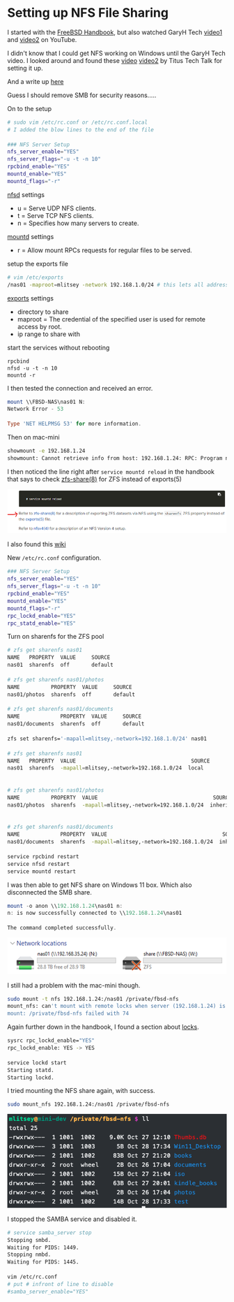 # Setting up NFS File Sharing  

I started with the [FreeBSD Handbook](https://docs.freebsd.org/en/books/handbook/network-servers/#network-nfs), but also watched GaryH Tech [video1](https://m.youtube.com/watch?v=sobs3VU7ihw) and [video2](https://youtu.be/1fCasS0WZlo?si=42t8ePerOEHpd9C1) on YouTube.  

I didn't know that I could get NFS working on Windows until the GaryH Tech video. I looked around and found these [video](https://www.youtube.com/watch?app=desktop&v=A9aRO_rHdpM) [video2](https://youtu.be/mOoO9mFE7BI?si=oKePVL_zcL4P2z_M) by Titus Tech Talk for setting it up.  

And a write up [here](https://blog.netwrix.com/2022/11/18/mounting-nfs-client-windows/)  

Guess I should remove SMB for security reasons.....  

On to the setup  

```bash
# sudo vim /etc/rc.conf or /etc/rc.conf.local
# I added the blow lines to the end of the file

### NFS Server Setup
nfs_server_enable="YES"
nfs_server_flags="-u -t -n 10"
rpcbind_enable="YES"
mountd_enable="YES"
mountd_flags="-r"
```
[nfsd](https://man.freebsd.org/cgi/man.cgi?nfsd) settings  
- u = Serve UDP NFS clients.  
- t = Serve TCP NFS clients.  
- n = Specifies  how  many servers to create.  

[mountd](https://man.freebsd.org/cgi/man.cgi?mountd(8)) settings  
- r = Allow mount RPCs	requests for regular files to be served.  

setup the exports file  
```bash
# vim /etc/exports
/nas01 -maproot=mlitsey -network 192.168.1.0/24 # this lets all addresses with in 192.168.1 to connect
```
[exports](https://man.freebsd.org/cgi/man.cgi?query=exports&sektion=5&format=html) settings  
- directory to share  
- maproot = The credential of the specified user is used for remote access by root.  
- ip range to share with  

start the services without rebooting  
```
rpcbind
nfsd -u -t -n 10
mountd -r
```

I then tested the connection and received an error.  

```ps1
mount \\FBSD-NAS\nas01 N:
Network Error - 53

Type 'NET HELPMSG 53' for more information.
```

Then on mac-mini  
```bash
showmount -e 192.168.1.24
showmount: Cannot retrieve info from host: 192.168.1.24: RPC: Program not registered
```

I then noticed the line right after `service mountd reload` in the handbook that says to check [zfs-share(8)](https://man.freebsd.org/cgi/man.cgi?query=zfs-share&sektion=8&format=html) for ZFS instead of exports(5)  

![](./assets/2024-10-28-15-29-50.png)  

I also found this [wiki](https://wiki.freebsd.org/ZFS/ShareNFS)  

New `/etc/rc.conf` configuration.  
```bash
### NFS Server Setup
nfs_server_enable="YES"
nfs_server_flags="-u -t -n 10"
rpcbind_enable="YES"
mountd_enable="YES"
mountd_flags="-r"
rpc_lockd_enable="YES"
rpc_statd_enable="YES"
```

Turn on sharenfs for the ZFS pool  
```bash
# zfs get sharenfs nas01
NAME   PROPERTY  VALUE     SOURCE
nas01  sharenfs  off       default

# zfs get sharenfs nas01/photos
NAME          PROPERTY  VALUE     SOURCE
nas01/photos  sharenfs  off       default

# zfs get sharenfs nas01/documents
NAME             PROPERTY  VALUE     SOURCE
nas01/documents  sharenfs  off       default

zfs set sharenfs='-mapall=mlitsey,-network=192.168.1.0/24' nas01

# zfs get sharenfs nas01
NAME   PROPERTY  VALUE                                     SOURCE
nas01  sharenfs  -mapall=mlitsey,-network=192.168.1.0/24  local


# zfs get sharenfs nas01/photos
NAME          PROPERTY  VALUE                                     SOURCE
nas01/photos  sharenfs  -mapall=mlitsey,-network=192.168.1.0/24  inherited from nas01


# zfs get sharenfs nas01/documents
NAME             PROPERTY  VALUE                                     SOURCE
nas01/documents  sharenfs  -mapall=mlitsey,-network=192.168.1.0/24  inherited from nas01

service rpcbind restart
service nfsd restart
service mountd restart
```

I was then able to get NFS share on Windows 11 box. Which also disconnected the SMB share.  
```ps1
mount -o anon \\192.168.1.24\nas01 n:
n: is now successfully connected to \\192.168.1.24\nas01

The command completed successfully.
```
![](./assets/2024-10-28-17-30-56.png)  

I still had a problem with the mac-mini though.  

```bash
sudo mount -t nfs 192.168.1.24:/nas01 /private/fbsd-nfs
mount_nfs: can't mount with remote locks when server (192.168.1.24) is not running rpc.statd: RPC prog. not avail
mount: /private/fbsd-nfs failed with 74
```

Again further down in the handbook, I found a section about [locks](https://docs.freebsd.org/en/books/handbook/network-servers/#_locking).  
```bash
sysrc rpc_lockd_enable="YES"
rpc_lockd_enable: YES -> YES

service lockd start
Starting statd.
Starting lockd.
```

I tried mounting the NFS share again, with success.  
```bash
sudo mount_nfs 192.168.1.24:/nas01 /private/fbsd-nfs
```

![](./assets/mac-mini_nfs.png)  


I stopped the SAMBA service and disabled it.  
```bash
# service samba_server stop
Stopping smbd.
Waiting for PIDS: 1449.
Stopping nmbd.
Waiting for PIDS: 1445.

vim /etc/rc.conf
# put # infront of line to disable
#samba_server_enable="YES"
```


